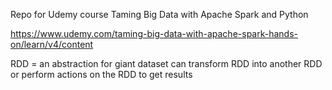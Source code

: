 Repo for Udemy course Taming Big Data with Apache Spark and Python

https://www.udemy.com/taming-big-data-with-apache-spark-hands-on/learn/v4/content

RDD = an abstraction for giant dataset
can transform RDD into another RDD
or perform actions on the RDD to get results
